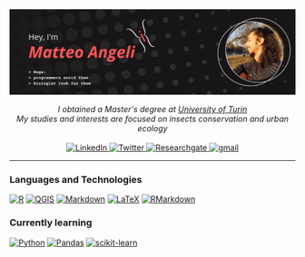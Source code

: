 <img src="IMG_20230621_183618_928.jpg ">

<p align="center">
    <i>
        I obtained a Master's degree at <a href="www.unito.it"> University of Turin</a><br> 
        My studies and interests are focused on insects conservation and urban ecology<br>
    </i><br>
    <a href="https://www.linkedin.com/in/angelimatteo">
        <img src="https://img.shields.io/badge/LinkedIn-blue?style=for-the-badge&logo=linkedin" alt="LinkedIn">
    </a>
    <a href="http://www.twitter.com/biotheo_">
        <img src="https://img.shields.io/badge/Twitter-1DA1F2?style=for-the-badge&logo=twitter&logoColor=white" alt="Twitter">
    </a>
    <a href="link">
        <img src="https://img.shields.io/badge/ResearchGate-00CCBB?style=for-the-badge&logo=ResearchGate&logoColor=white" alt="Researchgate">
    </a>
    <a href="mailto:matteo.angeli758@edu.unito.it">
        <img src="https://img.shields.io/badge/Gmail-D14836?style=for-the-badge&logo=gmail&logoColor=white" alt="gmail">
    </a>
</p>

---

### Languages and Technologies

[![R](https://img.shields.io/badge/R-%23276DC3.svg?&style=for-the-badge&logo=r&logoColor=white)](https://www.r-project.org/) 
[![QGIS](https://img.shields.io/badge/QGIS-589632?style=for-the-badge&logo=qgis&logoColor=white)](https://qgis.org)
[![Markdown](https://img.shields.io/badge/Markdown-%23000000.svg?&style=for-the-badge&logo=markdown&logoColor=white)](https://daringfireball.net/projects/markdown/) 
[![LaTeX](https://img.shields.io/badge/LaTeX-%23008080.svg?&style=for-the-badge&logo=latex&logoColor=white)](https://www.latex-project.org/) 
[![RMarkdown](https://img.shields.io/badge/RMarkdown-%2380B34F.svg?&style=for-the-badge&logo=rmarkdown&logoColor=white)](https://rmarkdown.rstudio.com/)

    
### Currently learning
[![Python](https://img.shields.io/badge/Python-%233776AB.svg?&style=for-the-badge&logo=python&logoColor=white)](https://www.python.org/)
[![Pandas](https://img.shields.io/badge/Pandas-%23150458.svg?&style=for-the-badge&logo=pandas&logoColor=white)](https://pandas.pydata.org/) 
[![scikit-learn](https://img.shields.io/badge/scikit--learn-%23F7931E.svg?&style=for-the-badge&logo=scikit-learn&logoColor=white)](https://scikit-learn.org/)
    

<!--
https://hendrasob.github.io/badges/
https://github.com/Ileriayo/markdown-badges#-design

![Python](https://img.shields.io/badge/python-black?style=for-the-badge&logo=python)
![Pandas](https://img.shields.io/badge/pandas-black?style=for-the-badge&logo=pandas)
![Scikit-Learn](https://img.shields.io/badge/scikit--learn-black?style=for-the-badge&logo=scikit-learn)

<p align=center> 
   <img src="https://images.emojiterra.com/google/noto-emoji/unicode-15/color/svg/1f41b.svg"width="30px" alt="caterpillar emoji"> <img src="https://images.emojiterra.com/google/noto-emoji/unicode-15/color/svg/1f98b.svg"width="30px" alt="butterfly emoji">
</p>
-->


